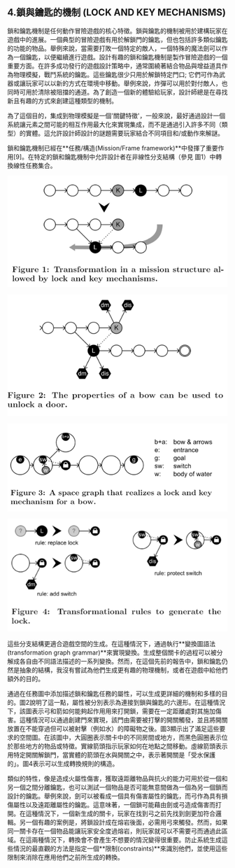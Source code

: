 ## 4.鎖與鑰匙的機制 (LOCK AND KEY MECHANISMS)

鎖和鑰匙機制是任何動作冒險遊戲的核心特徵。鎖與鑰匙的機制被用於建構玩家在遊戲中的進展。一個典型的冒險遊戲有用於解鎖門的鑰匙，但也包括許多類似鑰匙的功能的物品。舉例來說，當需要打敗一個特定的敵人，一個特殊的魔法劍可以作為一個鑰匙，以便繼續進行遊戲。設計有趣的鎖和鑰匙機制是製作冒險遊戲的一個重要方面。在許多成功發行的遊戲設計策略中，通常圍繞著結合物品與增益道具作為物理模擬，戰鬥系統的鑰匙。這些鑰匙很少只用於解鎖特定門口; 它們可作為武器或讓玩家可以以新的方式在環境中移動。舉例來說，炸彈可以用於對付敵人，也同時可用於清除被阻擋的通道。為了創造一個新的體驗給玩家，設計師總是在尋找新且有趣的方式來創建這種類型的機制。

為了這個目的，集成到物理模擬是一個'關鍵特徵'，一般來說，最好通過設計一個系統讓元素之間可能的相互作用最大化來實現集成，而不是通過引入許多不同（類型）的實體。這允許設計師設計的謎題需要玩家結合不同項目和/或動作來解謎。

鎖和鑰匙機制已經在**任務/構造(Mission/Frame framework)**中發揮了重要作用[9]。在特定的鎖和鑰匙機制中允許設計者在非線性分支結構（參見 圖1）中轉換線性任務集合。

![](./img/Figure_1.PNG)

![](./img/Figure_2.PNG)

![](./img/Figure_3.PNG)

![](./img/Figure_4.PNG)

這些分支結構更適合遊戲空間的生成。在這種情況下，通過執行**變換圖語法(transformation graph grammar)**來實現變換。生成整個關卡的過程可以被分解成各自由不同語法描述的一系列變換。然而，在這個先前的報告中，鎖和鑰匙仍然是抽象的結構，我沒有嘗試為他們生成更有趣的物理機制，或者在遊戲中給他們額外的目的。

通過在任務圖中添加描述鎖和鑰匙任務的屬性，可以生成更詳細的機制和多樣的目的。圖2說明了這一點，屬性被分別表示為連接到鎖與鑰匙的六邊形。在這種情況下，該圖表示弓和箭如何能夠起作用用來打開鎖，需要在一定距離處對其施加傷害。這種情況可以通過創建門來實現，該門由需要被打擊的開關觸發，並且將開關放置在不能穿過但可以被射擊（例如水）的障礙物之後。圖3顯示出了滿足這些要求的空間圖。在該圖中，大圓圈表示關卡中的不同房間或地方，而黑色圓圈表示位於那些地方的物品或特徵。實線箭頭指示玩家如何在地點之間移動。虛線箭頭表示用特定開關解鎖門，當實體的箭頭在水與開關之中，表示著開關是「受水保護的」。圖4表示可以生成轉換規則的構造。

類似的特性，像是造成火屬性傷害，獲取遠距離物品與抗火的能力可用於從一個和另一個之間分離鑰匙，也可以測試一個物品是否可能無意間做為一個為另一個鎖而設計的鑰匙。舉例來說，劍可以被看成一個具有傷害屬性的鑰匙，而弓作為具有損傷屬性以及遠距離屬性的鑰匙。這意味著，一個鎖可能藉由劍或弓造成傷害而打開。在這種情況下，一個新生成的關卡，玩家在找到弓之前先找到劍更加符合邏輯。另一個有趣的案例是，將鎖設計成在熔岩後面，必需用弓來觸發。然而，如果同一關卡存在一個物品能讓玩家安全度過熔岩，則玩家就可以不需要弓而通過此區域。在這兩種情況下，轉換會不會產生不想要的情況變得很重要。防止系統生成這些情況的最直觀的方法是指定一個**限制(constraints)**來識別他們，並使用這些限制來消除在應用他們之前所生成的轉換。

